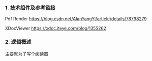 ### 1. 技术组件及参考链接

  Pdf Render 
  https://blog.csdn.net/AlanYangYi/article/details/78798279
  
  XDocViewer
  https://xdoc.iteye.com/blog/1355262

### 2. 逻辑概述

  主要就为了写个阅读器